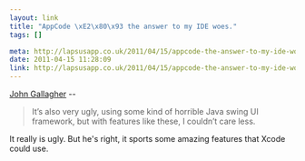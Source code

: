 ```yaml
--- 
layout: link
title: "AppCode \xE2\x80\x93 the answer to my IDE woes."
tags: []

meta: http://lapsusapp.co.uk/2011/04/15/appcode-the-answer-to-my-ide-woes/
date: 2011-04-15 11:28:09
link: http://lapsusapp.co.uk/2011/04/15/appcode-the-answer-to-my-ide-woes/
---
```


[John Gallagher](https://twitter.com/synapticmishap) --

>It’s also very ugly, using some kind of horrible Java swing UI framework, but with features like these, I couldn’t care less.

It really is ugly. But he's right, it sports some amazing features that Xcode could use.
